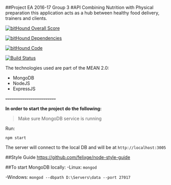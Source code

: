 ##Project EA 2016-17 Group 3
#API
Combining Nutrition with Physical preparation this application acts as a hub between healthy food delivery, trainers and clients.

[![bitHound Overall Score](https://www.bithound.io/github/grup3ea/FoodSportAPI/badges/score.svg)](https://www.bithound.io/github/grup3ea/FoodSportAPI)

[![bitHound Dependencies](https://www.bithound.io/github/grup3ea/FoodSportAPI/badges/dependencies.svg)](https://www.bithound.io/github/grup3ea/FoodSportAPI/master/dependencies/npm)

[![bitHound Code](https://www.bithound.io/github/grup3ea/FoodSportAPI/badges/code.svg)](https://www.bithound.io/github/grup3ea/FoodSportAPI)

[![Build Status](https://travis-ci.org/grup3ea/FoodSportAPI.svg?branch=master)](https://travis-ci.org/grup3ea/FoodSportAPI)

The technologies used are part of the MEAN 2.0:
 * MongoDB
 * NodeJS
 * ExpressJS

**~~------------------------~~**

**In order to start the project do the following:**

> Make sure MongoDB service is running

Run:

``npm start``

The server will connect to the local DB and will be at ``http://localhost:3005``



##Style Guide
https://github.com/felixge/node-style-guide

##To start MongoDB locally:
 -Linux: `mongod`
 
 -Windows:  ``mongod --dbpath D:\Servers\data --port 27017``
